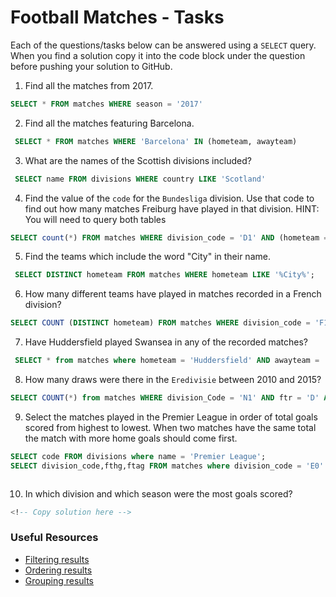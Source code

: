 # Football Matches - Tasks

Each of the questions/tasks below can be answered using a `SELECT` query. When you find a solution copy it into the code block under the question before pushing your solution to GitHub.

1) Find all the matches from 2017.

```sql
SELECT * FROM matches WHERE season = '2017'


```

2) Find all the matches featuring Barcelona.

```sql
 SELECT * FROM matches WHERE 'Barcelona' IN (hometeam, awayteam)


```

3) What are the names of the Scottish divisions included?

```sql
 SELECT name FROM divisions WHERE country LIKE 'Scotland' 


```

4) Find the value of the `code` for the `Bundesliga` division. Use that code to find out how many matches Freiburg have played in that division. HINT: You will need to query both tables

```sql
SELECT count(*) FROM matches WHERE division_code = 'D1' AND (hometeam = 'Freiburg' OR awayteam = 'Freiburg')


```

5) Find the teams which include the word "City" in their name. 

```sql
 SELECT DISTINCT hometeam FROM matches WHERE hometeam LIKE '%City%';


```

6) How many different teams have played in matches recorded in a French division?

```sql
SELECT COUNT (DISTINCT hometeam) FROM matches WHERE division_code = 'F1' or division_code = 'F2'; 


```

7) Have Huddersfield played Swansea in any of the recorded matches?

```sql
 SELECT * from matches where hometeam = 'Huddersfield' AND awayteam = 'Swansea' OR hometeam = 'Swansea' AND awayteam = 'Huddersfield'; 


```

8) How many draws were there in the `Eredivisie` between 2010 and 2015?

```sql
SELECT COUNT(*) from matches WHERE division_Code = 'N1' AND ftr = 'D' AND season BETWEEN 2010 AND 2015;


```

9) Select the matches played in the Premier League in order of total goals scored from highest to lowest. When two matches have the same total the match with more home goals should come first.

```sql
SELECT code FROM divisions where name = 'Premier League';
SELECT division_code,fthg,ftag FROM matches where division_code = 'E0' ORDER BY (fthg, ftag)desc ;



```

10) In which division and which season were the most goals scored?

```sql
<!-- Copy solution here -->


```

### Useful Resources

- [Filtering results](https://www.w3schools.com/sql/sql_where.asp)
- [Ordering results](https://www.w3schools.com/sql/sql_orderby.asp)
- [Grouping results](https://www.w3schools.com/sql/sql_groupby.asp)